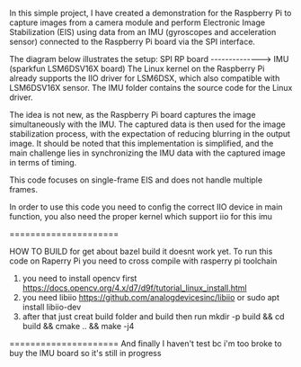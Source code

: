 In this simple project, I have created a demonstration for the Raspberry Pi to capture images from a camera module and perform Electronic Image Stabilization (EIS) using data from an IMU (gyroscopes and acceleration sensor) connected to the Raspberry Pi board via the SPI interface.

The diagram below illustrates the setup:
        SPI
RP board --------------> IMU (sparkfun LSM6DSV16X board)
The Linux kernel on the Raspberry Pi already supports the IIO driver for LSM6DSX, which also compatible with LSM6DSV16X sensor. The IMU folder contains the source code for the Linux driver.

The idea is not new, as the Raspberry Pi board captures the image simultaneously with the IMU. The captured data is then used for the image stabilization process, with the expectation of reducing blurring in the output image. It should be noted that this implementation is simplified, and the main challenge lies in synchronizing the IMU data with the captured image in terms of timing.

This code focuses on single-frame EIS and does not handle multiple frames.


In order to use this code you need to config the correct IIO device in main function,
you also need the proper kernel which support iio for this imu

=====================

HOW TO BUILD
for get about bazel build it doesnt work yet. 
To run this code on Raperry Pi you need to cross compile with rasperry pi toolchain
1. you need to install opencv first
https://docs.opencv.org/4.x/d7/d9f/tutorial_linux_install.html
2. you need libiio 
https://github.com/analogdevicesinc/libiio
or sudo apt install libiio-dev
3. after that just creat build folder and build then run
mkdir -p build && cd build && cmake .. && make -j4

=====================
And finally I haven't test bc i'm too broke to buy the IMU board so it's still in progress